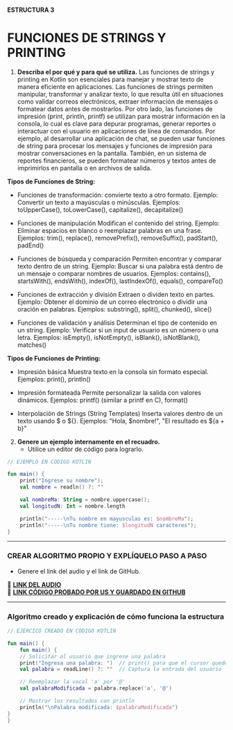 #### ESTRUCTURA 3
# FUNCIONES DE STRINGS Y PRINTING

1. **Describa el por qué y para qué se utiliza.**
Las funciones de strings y printing en Kotlin son esenciales para manejar y mostrar texto de manera eficiente en aplicaciones. Las funciones de strings permiten manipular, transformar y analizar texto, lo que resulta útil en situaciones como validar correos electrónicos, extraer información de mensajes o formatear datos antes de mostrarlos. Por otro lado, las funciones de impresión (print, println, printf) se utilizan para mostrar información en la consola, lo cual es clave para depurar programas, generar reportes o interactuar con el usuario en aplicaciones de línea de comandos. Por ejemplo, al desarrollar una aplicación de chat, se pueden usar funciones de string para procesar los mensajes y funciones de impresión para mostrar conversaciones en la pantalla. También, en un sistema de reportes financieros, se pueden formatear números y textos antes de imprimirlos en pantalla o en archivos de salida.

**Tipos de Funciones de String:**
- Funciones de transformación:
convierte texto a otro formato.
Ejemplo: Convertir un texto a mayúsculas o minúsculas.
Ejemplos: toUpperCase(), toLowerCase(), capitalize(), decapitalize()

- Funciones de manipulación
Modifican el contenido del string.
Ejemplo: Eliminar espacios en blanco o reemplazar palabras en una frase.
Ejemplos: trim(), replace(), removePrefix(), removeSuffix(), padStart(), padEnd()

- Funciones de búsqueda y comparación
Permiten encontrar y comparar texto dentro de un string.
Ejemplo: Buscar si una palabra está dentro de un mensaje o comparar nombres de usuarios.
Ejemplos: contains(), startsWith(), endsWith(), indexOf(), lastIndexOf(), equals(), compareTo()

- Funciones de extracción y división
Extraen o dividen texto en partes.
Ejemplo: Obtener el dominio de un correo electrónico o dividir una oración en palabras.
Ejemplos: substring(), split(), chunked(), slice()

- Funciones de validación y análisis
Determinan el tipo de contenido en un string.
Ejemplo: Verificar si un input de usuario es un número o una letra.
Ejemplos: isEmpty(), isNotEmpty(), isBlank(), isNotBlank(), matches()

**Tipos de Funciones de Printing:**
- Impresión básica
Muestra texto en la consola sin formato especial.
Ejemplos: print(), println()

- Impresión formateada
Permite personalizar la salida con valores dinámicos.
Ejemplos: printf() (similar a printf en C), format()

- Interpolación de Strings (String Templates)
Inserta valores dentro de un texto usando $ o ${}.
Ejemplos: "Hola, $nombre!", "El resultado es ${a + b}"


2. **Genere un ejemplo internamente en el recuadro.**  
   - Utilice un editor de código para lograrlo.  

```kotlin
// EJEMPLO EN CÓDIGO KOTLIN

fun main() {
    print("Ingrese su nombre");
    val nombre = readln() ?: ""

    val nombreMa: String = nombre.uppercase();
    val longitudN: Int = nombre.length

    println("-----\nTu nombre en mayusculas es: $nombreMa");
    println("-----\nTu nombre tiene: $longitudN caracteres");
}


```

---

### CREAR ALGORITMO PROPIO Y EXPLÍQUELO PASO A PASO  
- Genere el link del audio y el link de GitHub.  

🔗 **[LINK DEL AUDIO](https://github.com/Beltran18/Kotlin/blob/beb2dc12fb0ebcc7ef5fa44f7ba7ed77a11bd0b3/tarjeta1/audio-tarjeta1.ogg)**  
🔗 **[LINK CÓDIGO PROBADO POR US Y GUARDADO EN GITHUB](https://github.com/Beltran18/Kotlin/blob/4786c503181391eb065b9ea962e2a517275d4359/tarjeta1/img-tarjeta3.jpg)**  

---

### Algoritmo creado y explicación de cómo funciona la estructura  

```kotlin
// EJERCICO CREADO EN CÓDIGO KOTLIN

fun main() {
    fun main() {
    // Solicitar al usuario que ingrese una palabra
    print("Ingresa una palabra: ")  // print() para que el cursor quede en la misma línea
    val palabra = readLine() ?: ""  // Captura la entrada del usuario

    // Reemplazar la vocal 'a' por '@'
    val palabraModificada = palabra.replace('a', '@')

    // Mostrar los resultados con println
    println("\nPalabra modificada: $palabraModificada")
}
}


```
